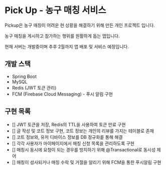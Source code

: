 # Pick Up - 농구 매칭 서비스

Pickup은 농구 매칭이 어려운 현 상황을 해결하기 위해 만든 개인 프로젝트 입니다.

농구 매칭을 게시하고 참가하는 행위를 원활하게 돕는 앱입니다.

현재 서버는 개발중이며 추후 2월까지 앱 배포 및 서비스 예정입니다.

## 개발 스택
- Spring Boot
- MySQL
- Redis (JWT 토큰 관리)
- FCM (Firebase Cloud Messaging) - 푸시 알림 구현

## 구현 목록
- [] JWT 토큰을 저장, Redis의 TTL을 사용하여 토큰 만료 구현
- [] 글 작성 및 코트 정보 구현, 코트 정보는 개인의 리뷰를 가지는 테이블로 존재
- [] 코트 정보와, 유저 디바이스 정보를 DB 정규화릍 통해 해결
- [] 각각 사용자가 마이페이지에서 매칭 신청 목록을 관리하도록 구현
- [] 매칭시 동시에 요청이 되는 경우를 방지하기 위해 @Transactional로 동시성 제어
- [] 매칭이 성사되거나 매칭 수락 및 거절을 알리기 위해 FCM을 통한 푸시알림 구현    
